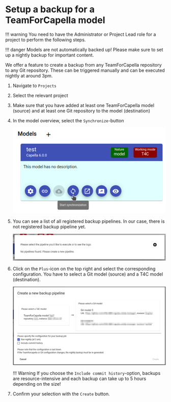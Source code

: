 <!--
 ~ SPDX-FileCopyrightText: Copyright DB Netz AG and the capella-collab-manager contributors
 ~ SPDX-License-Identifier: Apache-2.0
 -->

# Setup a backup for a TeamForCapella model

<!-- prettier-ignore -->
!!! warning
    You need to have the Administrator or Project Lead role for a
    project to perform the following steps.

<!-- prettier-ignore -->
!!! danger
    Models are not automatically backed up! Please make sure to set up a nightly
    backup for important content.

We offer a feature to create a backup from any TeamForCapella repository to any
Git repository. These can be triggered manually and can be executed nightly at
around 3pm.

<!-- prettier-ignore-start -->

1. Navigate to `Projects`
1. Select the relevant project
1. Make sure that you have added at least one TeamForCapella model (source) and
   at least one Git repository to the model (destination)
1. In the model overview, select the `Synchronize`-button

    ![Model overview](./model-overview.png)

1. You can see a list of all registered backup pipelines.
   In our case, there is not registered backup pipeline yet.

    ![Backup pipeline](./backups-overview.png)

1. Click on the `Plus`-icon on the top right and select the corresponding configuration.
   You have to select a Git model (source) and a T4C model (destination).

    ![Create a backup pipeline](./create-pipeline.png)

    !!! Warning
        If you choose the `Include commit history`-option, backups are resource-intensive
        and each backup can take up to 5 hours depending on the size!

1. Confirm your selection with the `Create` button.

<!-- prettier-ignore-end -->
